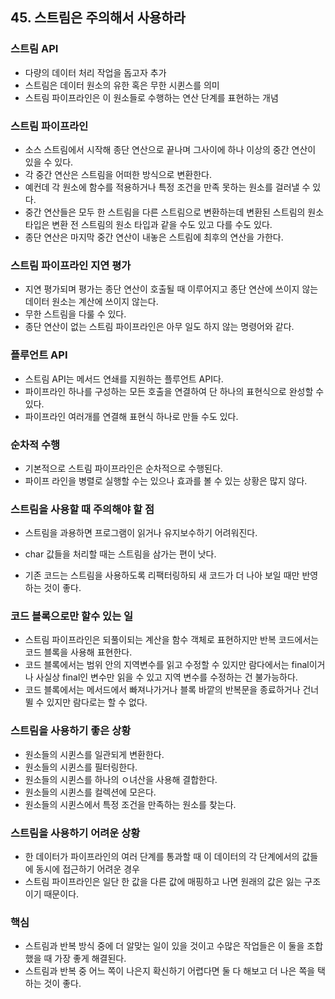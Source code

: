 ## 45. 스트림은 주의해서 사용하라

### 스트림 API

- 다량의 데이터 처리 작업을 돕고자 추가
- 스트림은 데이터 원소의 유한 혹은 무한 시퀸스를 의미
- 스트림 파이프라인은 이 원소들로 수행하는 연산 단계를 표현하는 개념



### 스트림 파이프라인

- 소스 스트림에서 시작해 종단 연산으로 끝나며 그사이에 하나 이상의 중간 연산이 있을 수 있다.
- 각 중간 연산은 스트림을 어떠한 방식으로 변환한다.
- 예컨데 각 원소에 함수를 적용하거나 특정 조건을 만족 못하는 원소를 걸러낼 수 있다.
- 중간 연산들은 모두 한 스트림을 다른 스트림으로 변환하는데 변환된 스트림의 원소 타입은 변환 전 스트림의 원소 타입과 같을 수도 있고 다를 수도 있다.
- 종단 연산은 마지막 중간 연산이 내놓은 스트림에 최후의 연산을 가한다.



### 스트림 파이프라인 지연 평가

- 지연 평가되며 평가는 종단 연산이 호출될 때 이루어지고 종단 연산에 쓰이지 않는 데이터 원소는 계산에 쓰이지 않는다.
- 무한 스트림을 다룰 수 있다.
- 종단 연산이 없는 스트림 파이프라인은 아무 일도 하지 않는 명령어와 같다.



### 플루언트 API

- 스트림 API는 메서드 연쇄를 지원하는 플루언트 API다.
- 파이프라인 하나를 구성하는 모든 호출을 연결하여 단 하나의 표현식으로 완성할 수 있다.
- 파이프라인 여러개를 연결해 표현식 하나로 만들 수도 있다.



### 순차적 수행

- 기본적으로 스트림 파이프라인은 순차적으로 수행된다.
- 파이프 라인을 병렬로 실행할 수는 있으나 효과를 볼 수 있는 상황은 많지 않다.



### 스트림을 사용할 때 주의해야 할 점

- 스트림을 과용하면 프로그램이 읽거나 유지보수하기 어려워진다.

- char 값들을 처리할 때는 스트림을 삼가는 편이 낫다.

- 기존 코드는 스트림을 사용하도록 리팩터링하되 새 코드가 더 나아 보일 때만 반영하는 것이 좋다.

  

### 코드 블록으로만 할수 있는 일

- 스트림 파이프라인은 되풀이되는 계산을 함수 객체로 표현하지만 반복 코드에서는 코드 블록을 사용해 표현한다.
- 코드 블록에서는 범위 안의 지역변수를 읽고 수정할 수 있지만 람다에서는 final이거나 사실상 final인 변수만 읽을 수 있고 지역 변수를 수정하는 건 불가능하다.
- 코드 블록에서는 메서드에서 빠져나가거나 블록 바깥의 반복문을 종료하거나 건너 뛸 수 있지만 람다로는 할 수 없다.



### 스트림을 사용하기 좋은 상황

- 원소들의 시퀸스를 일관되게 변환한다.
- 원소들의 시퀸스를 필터링한다.
- 원소들의 시퀸스를 하나의 ㅇ녀산을 사용해 결합한다.
- 원소들의 시퀸스를 컬렉션에 모은다.
- 원소들의 시퀸스에서 특정 조건을 만족하는 원소를 찾는다.



### 스트림을 사용하기 어려운 상황

- 한 데이터가 파이프라인의 여러 단계를 통과할 때 이 데이터의 각 단계에서의 값들에 동시에 접근하기 어려운 경우
- 스트림 파이프라인은 일단 한 값을 다른 값에 매핑하고 나면 원래의 값은 잃는 구조이기 때문이다.



### 핵심

- 스트림과 반복 방식 중에 더 알맞는 일이 있을 것이고 수많은 작업들은 이 둘을 조합했을 때 가장 좋게 해결된다.
- 스트림과 반복 중 어느 쪽이 나은지 확신하기 어렵다면 둘 다 해보고 더 나은 쪽을 택하는 것이 좋다.